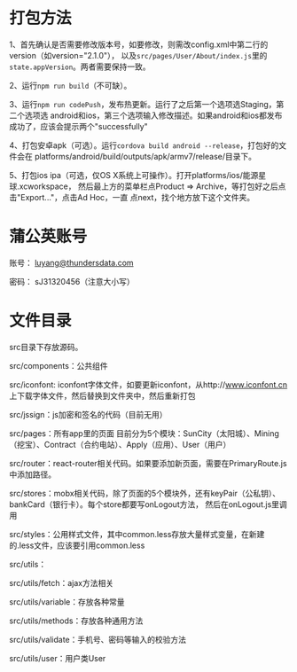 # 打包方法
1、首先确认是否需要修改版本号，如要修改，则需改config.xml中第二行的version（如version="2.1.0"），
以及`src/pages/User/About/index.js`里的`state.appVersion`。两者需要保持一致。

2、运行`npm run build`（不可缺）。

3、运行`npm run codePush`，发布热更新。运行了之后第一个选项选Staging，第二个选项选
android和ios，第三个选项输入修改描述。如果android和ios都发布成功了，应该会提示两个"successfully"

4、打包安卓apk（可选）。运行`cordova build android --release`，打包好的文件会在
platforms/android/build/outputs/apk/armv7/release/目录下。

5、打包ios ipa（可选，仅OS X系统上可操作）。打开platforms/ios/能源星球.xcworkspace，
然后最上方的菜单栏点Product => Archive，等打包好之后点击"Export..."，点击Ad Hoc，一直
点next，找个地方放下这个文件夹。

# 蒲公英账号
账号： luyang@thundersdata.com

密码： sJ31320456（注意大小写）

# 文件目录

src目录下存放源码。

src/components：公共组件

src/iconfont: iconfont字体文件，如要更新iconfont，从http://www.iconfont.cn 上下载字体文件，然后替换到文件夹中，然后重新打包

src/jssign：js加密和签名的代码（目前无用）

src/pages：所有app里的页面 目前分为5个模块：SunCity（太阳城）、Mining（挖宝）、Contract（合约电站）、Apply（应用）、User（用户）

src/router：react-router相关代码。如果要添加新页面，需要在PrimaryRoute.js中添加路径。

src/stores：mobx相关代码，除了页面的5个模块外，还有keyPair（公私钥）、bankCard（银行卡）。每个store都要写onLogout方法，
然后在onLogout.js里调用

src/styles：公用样式文件，其中common.less存放大量样式变量，在新建的.less文件，应该要引用common.less

src/utils：

src/utils/fetch：ajax方法相关

src/utils/variable：存放各种常量

src/utils/methods：存放各种通用方法

src/utils/validate：手机号、密码等输入的校验方法

src/utils/user：用户类User


